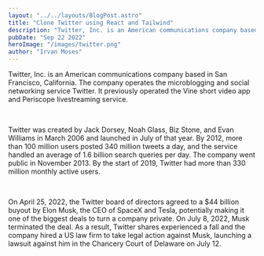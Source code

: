 ```yaml
---
layout: "../../layouts/BlogPost.astro"
title: "Clone Twitter using React and Tailwind"
description: "Twitter, Inc. is an American communications company based in San Francisco, California. The company operates the microblogging and social networking service Twitter."
pubDate: "Sep 22 2022"
heroImage: "/images/twitter.png"
author: "Irvan Moses"
---
```


Twitter, Inc. is an American communications company based in San Francisco, California. The company operates the microblogging and social networking service Twitter. It previously operated the Vine short video app and Periscope livestreaming service.

&nbsp;

Twitter was created by Jack Dorsey, Noah Glass, Biz Stone, and Evan Williams in March 2006 and launched in July of that year. By 2012, more than 100 million users posted 340 million tweets a day, and the service handled an average of 1.6 billion search queries per day. The company went public in November 2013. By the start of 2019, Twitter had more than 330 million monthly active users.

&nbsp;

On April 25, 2022, the Twitter board of directors agreed to a $44 billion buyout by Elon Musk, the CEO of SpaceX and Tesla, potentially making it one of the biggest deals to turn a company private. On July 8, 2022, Musk terminated the deal. As a result, Twitter shares experienced a fall and the company hired a US law firm to take legal action against Musk, launching a lawsuit against him in the Chancery Court of Delaware on July 12.
